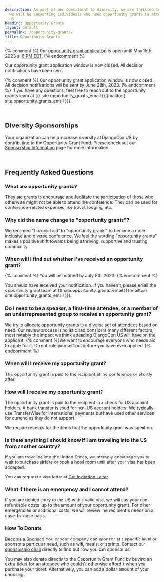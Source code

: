 ```yaml
---
description: As part of our commitment to diversity, we are thrilled to announce that
  we will be supporting individuals who need opportunity grants to attend DjangoCon
  US.
heading: Opportunity Grants
layout: default
permalink: /opportunity-grants/
title: Opportunity Grants
---
```


{% comment %}
Our <a href="{{site.opportunity_grant_application}}">opportunity grant application</a> is open until May 15th, 2023 at [6 PM EDT](https://time.is/0600PM_15_May_2023_in_Durham,_United_States?DjangoCon_US_CFP_Closes).
{% endcomment %}

Our opportunity grant application window is now closed. All decision notifications have been sent.

{% comment %}
Our opportunity grant application window is now closed. All decision notifications will be sent by June 28th, 2023.
{% endcomment %}
If you have any questions, feel free to reach out to the opportunity grants team at [{{ site.opportunity_grants_email }}](mailto:{{ site.opportunity_grants_email }}).

<br>

## Diversity Sponsorships

Your organization can help increase diversity at DjangoCon US by contributing to the Opportunity Grant Fund.
Please check out our [Sponsorship Information](/sponsors/information/) page for more information.

<br>

## Frequently Asked Questions

### What are opportunity grants?
They are grants to encourage and facilitate the participation of those who otherwise might not be able to attend the conference.
They can be used for conference-related expenses like travel, lodging, etc.

### Why did the name change to "opportunity grants"?
We renamed "financial aid" to "opportunity grants" to become a more inclusive and diverse conference.
We feel the wording "opportunity grants" makes a positive shift towards being a thriving, supportive and trusting community.

### When will I find out whether I've received an opportunity grant?

{% comment %}
You will be notified by July 8th, 2023.
{% endcomment %}

You should have received your notification. If you haven't, please email the opportunity grant team at [{{ site.opportunity_grants_email }}](mailto:{{ site.opportunity_grants_email }}).

### Do I need to be a speaker, a first-time attendee, or a member of an underrepresented group to receive an opportunity grant?

We try to allocate opportunity grants to a diverse set of attendees based on need.
Our review process is holistic and considers many different factors, most notably the impact we think attending DjangoCon US will have on the applicant.
{% comment %}We want to encourage everyone who needs aid to apply for it. Do not rule yourself out before you have even applied! {% endcomment %}

### When will I receive my opportunity grant?

The opportunity grant is paid to the recipient at the conference or shortly after.

### How will I receive my opportunity grant?

The opportunity grant is paid to the recipient in a check for US account holders.
A bank transfer is used for non-US account holders.
We typically use TransferWise for international payments but have used other services for currencies they do not support.

We require receipts for the items that the opportunity grant was spent on.

### Is there anything I should know if I am traveling into the US from another country?

If you are traveling into the United States, we strongly encourage you to wait to purchase airfare or book a hotel room until after your visa has been accepted.

You can request a visa letter at <a href="/invitation">Get Invitation Letter</a>.

### What if there is an emergency and I cannot attend?

If you are denied entry to the US with a valid visa, we will pay your non-refundable costs (up to the amount of your opportunity grant).
For other emergencies or additional costs, we will review the recipient's needs on a case-by-case basis.

### How To Donate

[Become a Sponsor](/sponsors/information/)! You or your company can sponsor at a specific level or sponsor a particular need, such as wifi, meals, or sprints.
Contact our <a href="mailto:{{site.sponsors_email}}">sponsorship chair</a> directly to find out how you can sponsor us.

You may also donate directly to the Opportunity Grant Fund by buying an extra ticket for an attendee who couldn't otherwise afford it when you purchase your ticket. Alternatively, you can add a dollar amount of your choosing.
